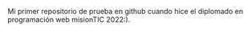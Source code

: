 Mi primer repositorio de prueba en github cuando hice el diplomado en programación web misionTIC 2022:).
